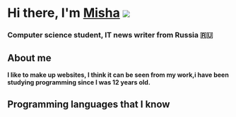 
# Hi there, I'm [Misha](https://daniilshat.ru/) ![](https://github.com/blackcater/blackcater/raw/main/images/Hi.gif) 
### Computer science student, IT news writer from Russia 🇷🇺
## About me
__I like to make up websites, I think it can be seen from my work,i have been studying programming since I was 12 years old.__
## Programming languages that I know

